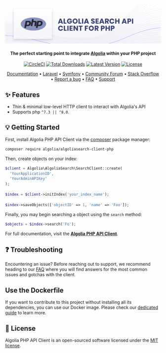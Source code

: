 <p align="center">
  <a href="https://www.algolia.com">
    <img alt="Algolia for PHP" src="https://raw.githubusercontent.com/algolia/algoliasearch-client-common/master/banners/php.png" >
  </a>

  <h4 align="center">The perfect starting point to integrate <a href="https://algolia.com" target="_blank">Algolia</a> within your PHP project</h4>

  <p align="center">
    <a href="https://circleci.com/gh/algolia/algoliasearch-client-php"><img src="https://circleci.com/gh/algolia/algoliasearch-client-php.svg?style=shield" alt="CircleCI" /></a>
    <a href="https://packagist.org/packages/algolia/algoliasearch-client-php"><img src="https://poser.pugx.org/algolia/algoliasearch-client-php/d/total.svg" alt="Total Downloads"></a>
    <a href="https://packagist.org/packages/algolia/algoliasearch-client-php"><img src="https://poser.pugx.org/algolia/algoliasearch-client-php/v/stable.svg" alt="Latest Version"></a>
    <a href="https://packagist.org/packages/algolia/algoliasearch-client-php"><img src="https://poser.pugx.org/algolia/algoliasearch-client-php/license.svg" alt="License"></a>
  </p>
</p>

<p align="center">
  <a href="https://www.algolia.com/doc/api-client/getting-started/install/php/" target="_blank">Documentation</a>  •
  <a href="https://github.com/algolia/scout-extended" target="_blank">Laravel</a>  •
  <a href="https://github.com/algolia/search-bundle" target="_blank">Symfony</a>  •
  <a href="https://discourse.algolia.com" target="_blank">Community Forum</a>  •
  <a href="http://stackoverflow.com/questions/tagged/algolia" target="_blank">Stack Overflow</a>  •
  <a href="https://github.com/algolia/algoliasearch-client-php/issues" target="_blank">Report a bug</a>  •
  <a href="https://www.algolia.com/doc/api-client/troubleshooting/faq/php/" target="_blank">FAQ</a>  •
  <a href="https://www.algolia.com/support" target="_blank">Support</a>
</p>

## ✨ Features

- Thin & minimal low-level HTTP client to interact with Algolia's API
- Supports php `^7.3 || ^8.0`.

## 💡 Getting Started

First, install Algolia PHP API Client via the [composer](https://getcomposer.org/) package manager:
```bash
composer require algolia/algoliasearch-client-php
```

Then, create objects on your index:
```php
$client = Algolia\AlgoliaSearch\SearchClient::create(
  'YourApplicationID',
  'YourAdminAPIKey'
);

$index = $client->initIndex('your_index_name');

$index->saveObjects(['objectID' => 1, 'name' => 'Foo']);
```

Finally, you may begin searching a object using the `search` method:
```php
$objects = $index->search('Fo');
```

For full documentation, visit the **[Algolia PHP API Client](https://www.algolia.com/doc/api-client/getting-started/install/php/)**.

## ❓ Troubleshooting

Encountering an issue? Before reaching out to support, we recommend heading to our [FAQ](https://www.algolia.com/doc/api-client/troubleshooting/faq/php/) where you will find answers for the most common issues and gotchas with the client.

## Use the Dockerfile

If you want to contribute to this project without installing all its dependencies, you can use our Docker image. Please check our [dedicated guide](DOCKER_README.MD) to learn more.

## 📄 License

Algolia PHP API Client is an open-sourced software licensed under the [MIT license](LICENSE.md).
